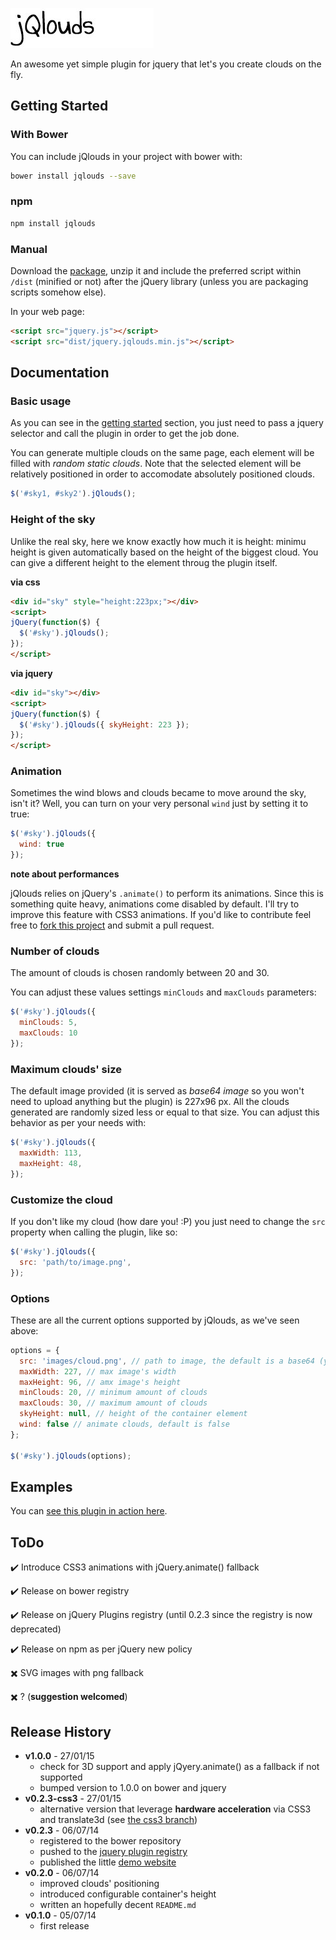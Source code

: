 ![jQlouds logo](logo.jpg "jQlouds logo")

An awesome yet simple plugin for jquery that let's you create clouds on the fly.

## Getting Started

### With Bower
You can include jQlouds in your project with bower with:

```bash
bower install jqlouds --save
```

### npm

```bash
npm install jqlouds
```

### Manual
Download the [package](https://github.com/enricodeleo/jqlouds/archive/1.0.0.zip), unzip it and include the preferred script within `/dist` (minified or not) after the jQuery library (unless you are packaging scripts somehow else).

In your web page:

```html
<script src="jquery.js"></script>
<script src="dist/jquery.jqlouds.min.js"></script>
```

## Documentation

### Basic usage
As you can see in the [getting started](#getting-started) section, you just need to pass a jquery selector and call the plugin in order
to get the job done.

You can generate multiple clouds on the same page, each element will be filled with _random static clouds_. Note that the selected element will be relatively positioned in order to accomodate absolutely positioned clouds.

```javascript
$('#sky1, #sky2').jQlouds();
```

### Height of the sky
Unlike the real sky, here we know exactly how much it is height: minimu height is given automatically based on the height of the biggest cloud. You can give a different height to the element throug the plugin itself.

__via css__

```html
<div id="sky" style="height:223px;"></div>
<script>
jQuery(function($) {
  $('#sky').jQlouds();
});
</script>
```

__via jquery__
```html
<div id="sky"></div>
<script>
jQuery(function($) {
  $('#sky').jQlouds({ skyHeight: 223 });
});
</script>
```

### Animation
Sometimes the wind blows and clouds became to move around the sky, isn't it? Well, you can turn on your very personal `wind` just by setting it to true:

```javascript
$('#sky').jQlouds({
  wind: true
});
```

__note about performances__

jQlouds relies on jQuery's `.animate()` to perform its animations. Since this is something quite heavy, animations come disabled by default. I'll try to improve this feature with CSS3 animations. If you'd like to contribute feel free to [fork this project](https://github.com/enricodeleo/jqlouds/fork) and submit a pull request.

### Number of clouds
The amount of clouds is chosen randomly between 20 and 30.

You can adjust these values settings `minClouds` and `maxClouds` parameters:

```javascript
$('#sky').jQlouds({
  minClouds: 5,
  maxClouds: 10
});
```

### Maximum clouds' size
The default image provided (it is served as _base64 image_ so you won't need to upload anything but the plugin) is 227x96 px. All the clouds generated are randomly sized less or equal to that size. You can adjust this behavior as per your needs with:

```javascript
$('#sky').jQlouds({
  maxWidth: 113,
  maxHeight: 48,
});
```

### Customize the cloud
If you don't like my cloud (how dare you! :P) you just need to change the `src` property when calling the plugin, like so:

```javascript
$('#sky').jQlouds({
  src: 'path/to/image.png',
});
```

### Options
These are all the current options supported by jQlouds, as we've seen above:

```javascript
options = {
  src: 'images/cloud.png', // path to image, the default is a base64 (you can see the actual string in sources)
  maxWidth: 227, // max image's width
  maxHeight: 96, // amx image's height
  minClouds: 20, // minimum amount of clouds
  maxClouds: 30, // maximum amount of clouds
  skyHeight: null, // height of the container element
  wind: false // animate clouds, default is false
};

$('#sky').jQlouds(options);
```

## Examples
You can [see this plugin in action here][example].

[example]: http://enricodeleo.github.io/jqlouds/

## ToDo
:heavy_check_mark: Introduce CSS3 animations with jQuery.animate() fallback

:heavy_check_mark: Release on bower registry

:heavy_check_mark: Release on jQuery Plugins registry (until 0.2.3 since the registry is now deprecated)

:heavy_check_mark: Release on npm as per jQuery new policy

:heavy_multiplication_x: SVG images with png fallback

:heavy_multiplication_x: ? (__suggestion welcomed__)

## Release History
* __v1.0.0__ - 27/01/15
  * check for 3D support and apply jQyery.animate() as a fallback if not supported
  * bumped version to 1.0.0 on bower and jquery
* __v0.2.3-css3__ - 27/01/15
  * alternative version that leverage __hardware acceleration__ via CSS3 and translate3d (see [the css3 branch](https://github.com/enricodeleo/jqlouds/tree/css3))
* __v0.2.3__ -  06/07/14
  * registered to the bower repository
  * pushed to the [jquery plugin registry](http://plugins.jquery.com/jqlouds/)
  * published the little [demo website](http://enricodeleo.github.io/jqlouds/)
* __v0.2.0__ -  06/07/14
  * improved clouds' positioning
  * introduced configurable container's height
  * written an hopefully decent `README.md`
* __v0.1.0__ - 05/07/14
  * first release
